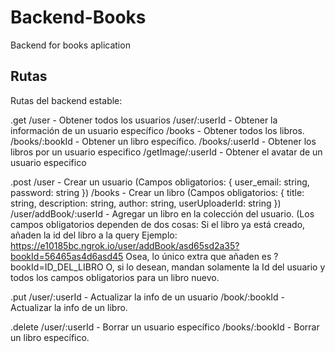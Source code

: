 # Backend-Books
Backend for books aplication

## Rutas

Rutas del backend estable:

.get
/user - Obtener todos los usuarios
/user/:userId - Obtener la información de un usuario específico
/books - Obtener todos los libros.
/books/:bookId - Obtener un libro específico.
/books/:userId - Obtener los libros por un usuario especifico
/getImage/:userId - Obtener el avatar de un usuario especifico

.post
/user - Crear un usuario (Campos obligatorios: { user_email: string, password: string })
/books - Crear un libro (Campos obligatorios: { title: string, description: string, author: string, userUploaderId: string })
/user/addBook/:userId - Agregar un libro en la colección del usuario. (Los campos obligatorios dependen de dos cosas: Si el libro ya está creado, añaden la id del libro a la query
Ejemplo:
https://e10185bc.ngrok.io/user/addBook/asd65sd2a35?bookId=56465as4d6asd45
Osea, lo único extra que añaden es ?bookId=ID_DEL_LIBRO
O, si lo desean, mandan solamente la Id del usuario y todos los campos obligatorios para un libro nuevo. 

.put
/user/:userId - Actualizar la info de un usuario
/book/:bookId - Actualizar la info de un libro.

.delete
/user/:userId - Borrar un usuario específico
/books/:bookId - Borrar un libro específico.
